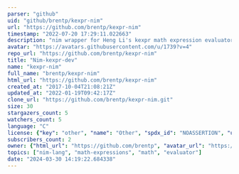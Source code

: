 ```yaml
---
parser: "github"
uid: "github/brentp/kexpr-nim"
url: "https://github.com/brentp/kexpr-nim"
timestamp: "2022-07-20 17:29:11.022663"
description: "nim wrapper for Heng Li's kexpr math expression evaluator library"
avatar: "https://avatars.githubusercontent.com/u/1739?v=4"
repo_url: "https://github.com/brentp/kexpr-nim"
title: "Nim-kexpr-dev"
name: "kexpr-nim"
full_name: "brentp/kexpr-nim"
html_url: "https://github.com/brentp/kexpr-nim"
created_at: "2017-10-04T21:08:21Z"
updated_at: "2022-01-19T09:42:17Z"
clone_url: "https://github.com/brentp/kexpr-nim.git"
size: 30
stargazers_count: 5
watchers_count: 5
language: "C"
license: {"key": "other", "name": "Other", "spdx_id": "NOASSERTION", "url": null, "node_id": "MDc6TGljZW5zZTA="}
subscribers_count: 2
owner: {"html_url": "https://github.com/brentp", "avatar_url": "https://avatars.githubusercontent.com/u/1739?v=4", "login": "brentp", "type": "User"}
topics: ["nim-lang", "math-expressions", "math", "evaluator"]
date: "2024-03-30 14:19:22.684338"
---
```

